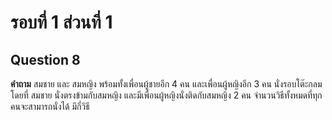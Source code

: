 # รอบที่ 1 ส่วนที่ 1

## Question 8

**คำถาม** สมชาย และ สมหญิง พร้อมทั้งเพื่อนผู้ชายอีก 4 คน และเพื่อนผู้หญิงอีก 3 คน นั่งรอบโต๊ะกลม โดยที่ สมชาย นั่งตรงข้ามกับสมหญิง และมีเพื่อนผู้หญิงนั่งติดกับสมหญิง 2 คน จำนวนวิธีทั้งหมดที่ทุกคนจะสามารถนั่งได้ มีกี่วิธี
